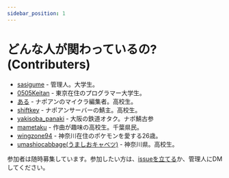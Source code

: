 ```yaml
---
sidebar_position: 1
---
```


# どんな人が関わっているの? (Contributers)

* [sasigume](/docs/people/sasigume) - 管理人。大学生。
* [0505Keitan](/docs/people/0505Keitan) - 東京在住のプログラマー大学生。
* [ある](/docs/people/aru) - ナポアンのマイクラ編集者。高校生。
* [shiftkey](/docs/people/shiftkey) - ナポアンサーバーの鯖主。高校生。
* [yakisoba_panaki](/docs/people/yakisoba_panaki) - 大阪の鉄道オタク。ナポ鯖古参
* [mametaku](/docs/people/mametaku) - 作曲が趣味の高校生。千葉県民。
* [wingzone94](/docs/people/wingzone94) - 神奈川在住のポケモンを愛する26歳。
* [umashiocabbage(うましおキャベツ)](/docs/people/umashiocabbage) - 神奈川県。高校生。

参加者は随時募集しています。参加したい方は、[issueを立てる](https://github.com/imaicu/markdown-gaming/issues)か、管理人にDMしてください。
